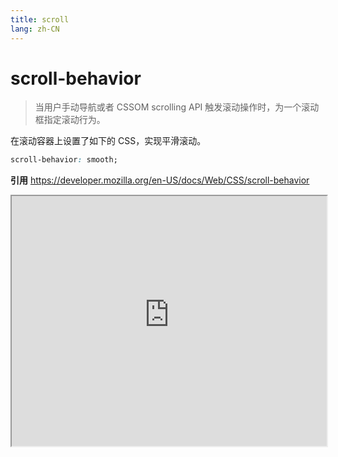 ```yaml
---
title: scroll
lang: zh-CN
---
```


# scroll-behavior
> 当用户手动导航或者 CSSOM scrolling API 触发滚动操作时，为一个滚动框指定滚动行为。

在滚动容器上设置了如下的 CSS，实现平滑滚动。
```css
scroll-behavior: smooth;
```
**引用** https://developer.mozilla.org/en-US/docs/Web/CSS/scroll-behavior
<iframe height="400" width="100%" src="https://interactive-examples.mdn.mozilla.net/pages/css/scroll-behavior.html"></iframe>

